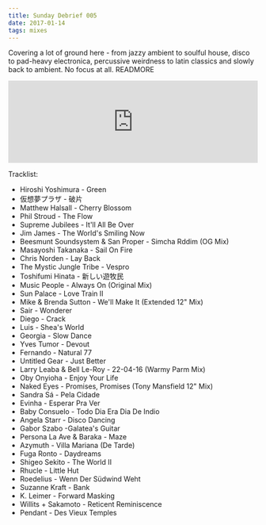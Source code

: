 ```yaml
---
title: Sunday Debrief 005
date: 2017-01-14
tags: mixes
---
```

Covering a lot of ground here - from jazzy ambient to soulful house, disco to pad-heavy electronica, percussive weirdness to latin classics and slowly back to ambient. No focus at all.
READMORE

<iframe width="100%" height="166" scrolling="no" frameborder="no" src="https://w.soundcloud.com/player/?url=https%3A//api.soundcloud.com/tracks/301518471&amp;color=90a1ff&amp;auto_play=false&amp;hide_related=false&amp;show_comments=true&amp;show_user=true&amp;show_reposts=false"></iframe>

Tracklist:

- Hiroshi Yoshimura - Green
- 仮想夢プラザ - 破片
- Matthew Halsall - Cherry Blossom
- Phil Stroud - The Flow
- Supreme Jubilees - It'll All Be Over
- Jim James - The World's Smiling Now
- Beesmunt Soundsystem & San Proper - Simcha Rddim (OG Mix)
- Masayoshi Takanaka - Sail On Fire
- Chris Norden - Lay Back
- The Mystic Jungle Tribe - Vespro
- Toshifumi Hinata - 新しい遊牧民
- Music People - Always On (Original Mix)
- Sun Palace - Love Train II
- Mike & Brenda Sutton - We'll Make It (Extended 12" Mix)
- Sair - Wonderer
- Diego - Crack
- Luis - Shea's World
- Georgia - Slow Dance
- Yves Tumor - Devout
- Fernando - Natural 77
- Untitled Gear - Just Better
- Larry Leaba & Bell Le-Roy - 22-04-16 (Warmy Parm Mix)
- Oby Onyioha - Enjoy Your Life
- Naked Eyes - Promises, Promises (Tony Mansfield 12" Mix)
- Sandra Sá - Pela Cidade
- Evinha - Esperar Pra Ver
- Baby Consuelo - Todo Dia Era Dia De Indio
- Angela Starr - Disco Dancing
- Gabor Szabo -Galatea's Guitar
- Persona La Ave & Baraka - Maze
- Azymuth - Villa Mariana (De Tarde)
- Fuga Ronto - Daydreams
- Shigeo Sekito - The World II
- Rhucle - Little Hut
- Roedelius - Wenn Der Südwind Weht
- Suzanne Kraft - Bank
- K. Leimer - Forward Masking
- Willits + Sakamoto - Reticent Reminiscence
- Pendant - Des Vieux Temples